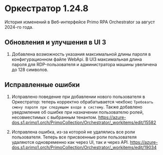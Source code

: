 # Оркестратор 1.24.8

История изменений в Веб-интерфейсе Primo RPA Orchestrator за август 2024-го года. 

## Обновления и улучшения в UI 3

1. Добавлена возможность указания максимальной длины пароля в конфигурационном файле WebApi. В UI3 максимальная длина пароля для RDP-пользователя и администратора машины увеличена до 128 символов.


## Исправленные ошибки


1. Исправлено поведение при добавлении нового пользователя в Оркестратор: теперь корректно обрабатывается чекбокс `Требовать смену пароля при следующем входе в систему`. Также добавлено уведомление об ошибке при назначении пользователю ролей, несовместимых с выбранным тенантом.
https://azure-dos.s1.primo1.orch/PrimoCollection/Orchestrator/_workitems/edit/15582

2. Исправлена ошибка, из-за которой не удалялись все роли пользователя. Теперь все присвоенные роли пользователя удаляются одновременно как через UI, так и через API.
https://azure-dos.s1.primo1.orch/PrimoCollection/Orchestrator/_workitems/edit/19034





